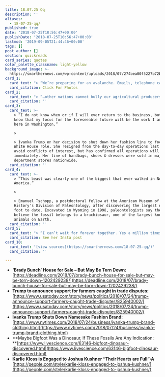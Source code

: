 ```yaml
---
title: 18.07.25 Qq
description: ''
aliases:
  - 18-07-25-qq/
published: true
date: '2018-07-25T10:56:47+00:00'
publishDate: '2018-07-25T10:56:47+00:00'
lastmod: '2019-09-05T21:44:46+00:00'
tags: []
post_author: []
section: quickreads
card_series: quotes
color_palette_classname: light-yellow
background_image: >-
  https://smarthernews.com/wp-content/uploads/2018/07/274bea00f5227b72bbc50574ac212e1106a76b194401.jpeg
card_1:
  card_text: "> “We’re preparing for an avalanche. Emails, telephone calls a\x14 we may see upwards of 500 calls a day.”\n> \n> Real Estate agent Ernie Carswell on listing the Brady Bunch house in Studio City, CA at $1.885M. The homeowners bought it in 1973 for $61K before the home's now iconic exterior was used on the show. The interiors were shot on an LA soundstage.\n\n[Click For Photos](https://www.elliman.com/listing-photos?l=d1a50e7a72cf956bea8e2a14fa1adcb1766560b71fc88087-3367d58f219ae1fb0e3243f58ea17f4559a4cb27)"
  card_citation: Click For Photos
card_2:
  card_text: "> “…other nations cannot bully our agricultural producers to force the United States to cave in.’\n> \n> Secretary of Agriculture Sonny Perdue on the one-time, $12B emergency relief for farmers affected by tariffs. $34B in tariffs have been slapped on Chinese goods so far with China retaliating with tariffs on soybeans & pork. Some Republican lawmakers criticized the move, but it doesn't require Congressional approval."
  card_citation: ''
card_3:
  card_text: >-
    > “I do not know when or if I will ever return to the business, but I do
    know that my focus for the foreseeable future will be the work I am doing
    here in Washington.”

    > 

    > Ivanka Trump on her decision to shut down her fashion line to focus on her
    White House role. She resigned from the day-to-day operations last year to
    avoid conflicts of interest, but has confirmed all operations will wind down
    immediately. Her line of handbags, shoes & dresses were sold in major
    department stores nationwide.
  card_citation: ''
card_4:
  card_text: >-
    > “This beast was clearly one of the biggest that ever walked in North
    America.”

    > 

    > Emanuel Tschopp, a postdoctoral fellow at the American Museum of Natural
    History's Division of Paleontology, after discovering the largest dinosaur
    foot to date. Excavated in Wyoming in 1998, paleontologists say they now
    believe the fossil belongs to a brachiosaur, one of the largest known land
    animals on Earth.
  card_citation: ''
card_5:
  card_text: "> “I can’t wait for forever together. Yes a million times over.”\n> \n> Model Karlie Kloss announcing her engagement to businessman Joshua Kushner. The pair have dated for 6 years. Joshua’s brother, Jared Kushner, is married to the President's daughter, Ivanka Trump.\n\n[See her Insta post](https://www.instagram.com/p/BlnwAWIH5Y6/)"
  card_citation: See her Insta post
card_10:
  card_text: '[view sources](https://smarthernews.com/18-07-25-qq/)'
  card_citation: ''

---
```

*   **‘Brady Bunch’ House for Sale – But May Be Torn Down:**  
    [https://deadline.com/2018/07/brady-bunch-house-for-sale-but-may-be-torn-down-1202429238/](https://deadline.com/2018/07/brady-bunch-house-for-sale-but-may-be-torn-down-1202429238/)
*   **Trump to announce support for farmers caught in trade disputes:**  
    [https://www.usatoday.com/story/news/politics/2018/07/24/trump-announce-support-farmers-caught-trade-disputes/825940002/](https://www.usatoday.com/story/news/politics/2018/07/24/trump-announce-support-farmers-caught-trade-disputes/825940002/)
*   **Ivanka Trump Shuts Down Namesake Fashion Brand:**  
    [https://www.nytimes.com/2018/07/24/business/ivanka-trump-brand-clothing.html](https://www.nytimes.com/2018/07/24/business/ivanka-trump-brand-clothing.html)
*   **Maybe Bigfoot Was a Dinosaur, If These Fossils Are Any Indication:  
    **[https://www.livescience.com/63146-bigfoot-dinosaur-discovered.html](https://www.livescience.com/63146-bigfoot-dinosaur-discovered.html)
*   **Karlie Kloss is Engaged to Joshua Kushner “Their Hearts are Full”:A**  
    [https://people.com/style/karlie-kloss-engaged-to-joshua-kushner/](https://people.com/style/karlie-kloss-engaged-to-joshua-kushner/)